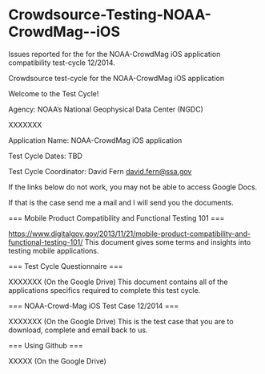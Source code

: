 Crowdsource-Testing-NOAA-CrowdMag--iOS
======================================

Issues reported for the for the NOAA-CrowdMag iOS application compatibility test-cycle 12/2014.

Crowdsource test-cycle for the NOAA-CrowdMag iOS application

Welcome to the Test Cycle!

Agency: NOAA’s National Geophysical Data Center (NGDC)

XXXXXXX

Application Name: NOAA-CrowdMag iOS application

Test Cycle Dates: TBD

Test Cycle Coordinator: David Fern david.fern@ssa.gov

If the links below do not work, you may not be able to access Google Docs.

If that is the case send me a mail and I will send you the documents.

=== Mobile Product Compatibility and Functional Testing 101 ===

https://www.digitalgov.gov/2013/11/21/mobile-product-compatibility-and-functional-testing-101/
This document gives some terms and insights into testing mobile applications.

=== Test Cycle Questionnaire ===

XXXXXXX (On the Google Drive)
This document contains all of the applications specifics required to complete this test cycle.

=== NOAA-Crowd-Mag iOS Test Case 12/2014 ===

XXXXXXX (On the Google Drive)
This is the test case that you are to download, complete and email back to us.

=== Using Github ===

XXXXX (On the Google Drive)
